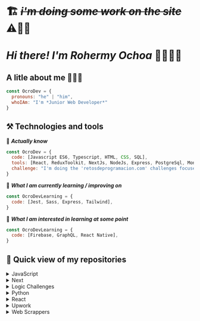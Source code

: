 # 🏗️ ~~*i'm doing some work on the site*~~ ⚠️👷‍♂️

# *Hi there! I'm Rohermy Ochoa* 👋👨🏻‍💻

## A litle about me 🧔🏻‍♂️
```javascript
const OcroDev = {
  pronouns: "he" | "him",
  whoIAm: "I'm *Junior Web Developer*"
}
```

## ⚒️ Technologies and tools

<a name="learning-now"></a>

💾 ***Actually know***

```javascript
const OcroDev = {
  code: [Javascript ES6, Typescript, HTML, CSS, SQL],
  tools: [React, ReduxToolkit, NextJs, NodeJs, Express, PostgreSql, Mongodb, Sequelize, Mongoose, Eslint, Git],
  challenge: "I'm doing the 'retosdeprogramacion.com' challenges focused on JavaScript and TypeScript"
}
```

📖  ***What I am currently learning / improving on***

```javascript
const OcroDevLearning = {
  code: [Jest, Sass, Express, Tailwind],
}
```
👾  ***What I am interested in learning at some point***
```javascript
const OcroDevLearning = {
  code: [Firebase, GraphQL, React Native],
}
```


## 🔬 Quick view of my repositories 

<details>
###  <summary> JavaScript </summary>
</details>

<details>
  <summary> Next </summary>
  
  ##### *Projects*
  
</details>

<details>
  <summary> Logic Challenges </summary>
  
  ##### *Company Challenges*
  
  ##### *JavaScript*
  
</details>

<details>
  <summary> Python </summary>
  
  ##### *Projects*
</details>
    
<details>
  <summary> React </summary>
  
  ##### *Projects*
  
  ##### *Technical test*
</details>

<details>
  <summary> Upwork </summary>
  
  #### *Technical test*
  
</details>

<details>
  <summary> Web Scrappers </summary> 
  
  **BCV Scrapper**
<!--
**OcroDev/ocrodev** is a ✨ _special_ ✨ repository because its `README.md` (this file) appears on your GitHub profile.

Here are some ideas to get you started:

- 🔭 I’m currently working on ...
- 🌱 I’m currently learning ...
- 👯 I’m looking to collaborate on ...
- 🤔 I’m looking for help with ...
- 💬 Ask me about ...
- 📫 How to reach me: rohermy.ochoa@gmail.com
- 😄 Pronouns: ...
- ⚡ Fun fact: ...
-->
